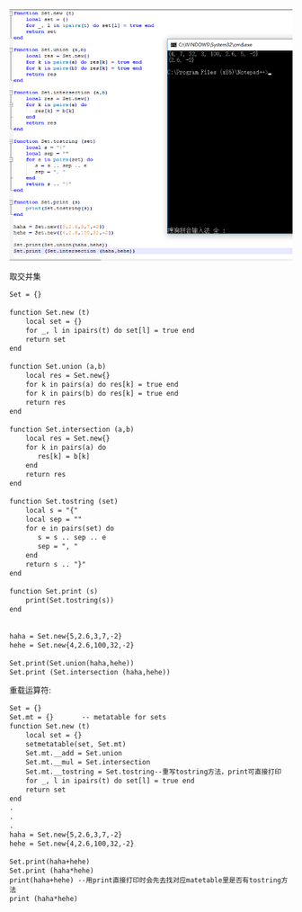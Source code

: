 ![](pic/2.png)

取交并集
	
	Set = {}
 
	function Set.new (t)
	    local set = {}
	    for _, l in ipairs(t) do set[l] = true end
	    return set
	end
	 
	function Set.union (a,b)
	    local res = Set.new{}
	    for k in pairs(a) do res[k] = true end
	    for k in pairs(b) do res[k] = true end
	    return res
	end
	 
	function Set.intersection (a,b)
	    local res = Set.new{}
	    for k in pairs(a) do
	       res[k] = b[k]
	    end
	    return res
	end

	function Set.tostring (set)
	    local s = "{"
	    local sep = ""
	    for e in pairs(set) do
	       s = s .. sep .. e
	       sep = ", "
	    end
	    return s .. "}"
	end
	 
	function Set.print (s)
	    print(Set.tostring(s))
	end

	
	haha = Set.new{5,2.6,3,7,-2}
	hehe = Set.new{4,2.6,100,32,-2}
	
	Set.print(Set.union(haha,hehe))
	Set.print (Set.intersection (haha,hehe))
重载运算符:  

	Set = {}
	Set.mt = {}       -- metatable for sets
	function Set.new (t)
		local set = {}
		setmetatable(set, Set.mt)
		Set.mt.__add = Set.union
		Set.mt.__mul = Set.intersection
		Set.mt.__tostring = Set.tostring--重写tostring方法，print可直接打印
		for _, l in ipairs(t) do set[l] = true end
		return set
	end
	.
	.
	.
	haha = Set.new{5,2.6,3,7,-2}
	hehe = Set.new{4,2.6,100,32,-2}
	
	Set.print(haha+hehe)
	Set.print (haha*hehe)
	print(haha+hehe) --用print直接打印时会先去找对应matetable里是否有tostring方法
	print (haha*hehe)